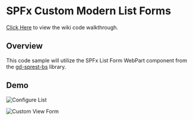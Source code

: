 # SPFx Custom Modern List Forms

[Click Here](https://github.com/gunjandatta/spfx-forms/wiki) to view the wiki code walkthrough.

## Overview

This code sample will utilize the SPFx List Form WebPart component from the [gd-sprest-bs](https://dattabase.com) library.

## Demo

![Configure List](../wiki/images/demo-config-list.png)

![Custom View Form](../wiki/images/demo-custom-form.png)